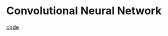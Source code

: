 # Convolutional Neural Network

[code](https://github.com/EricChoii/ai-boot-camp/blob/main/ai/deep-learning/cnn.md)

